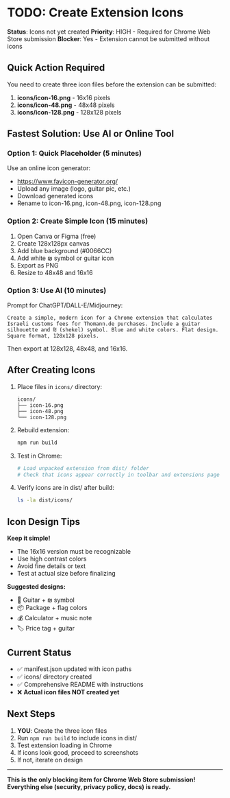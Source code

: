 # TODO: Create Extension Icons

**Status**: Icons not yet created
**Priority**: HIGH - Required for Chrome Web Store submission
**Blocker**: Yes - Extension cannot be submitted without icons

## Quick Action Required

You need to create three icon files before the extension can be submitted:

1. **icons/icon-16.png** - 16x16 pixels
2. **icons/icon-48.png** - 48x48 pixels
3. **icons/icon-128.png** - 128x128 pixels

## Fastest Solution: Use AI or Online Tool

### Option 1: Quick Placeholder (5 minutes)

Use an online icon generator:
- https://www.favicon-generator.org/
- Upload any image (logo, guitar pic, etc.)
- Download generated icons
- Rename to icon-16.png, icon-48.png, icon-128.png

### Option 2: Create Simple Icon (15 minutes)

1. Open Canva or Figma (free)
2. Create 128x128px canvas
3. Add blue background (#0066CC)
4. Add white ₪ symbol or guitar icon
5. Export as PNG
6. Resize to 48x48 and 16x16

### Option 3: Use AI (10 minutes)

Prompt for ChatGPT/DALL-E/Midjourney:
```
Create a simple, modern icon for a Chrome extension that calculates
Israeli customs fees for Thomann.de purchases. Include a guitar
silhouette and ₪ (shekel) symbol. Blue and white colors. Flat design.
Square format, 128x128 pixels.
```

Then export at 128x128, 48x48, and 16x16.

## After Creating Icons

1. Place files in `icons/` directory:
   ```
   icons/
   ├── icon-16.png
   ├── icon-48.png
   └── icon-128.png
   ```

2. Rebuild extension:
   ```bash
   npm run build
   ```

3. Test in Chrome:
   ```bash
   # Load unpacked extension from dist/ folder
   # Check that icons appear correctly in toolbar and extensions page
   ```

4. Verify icons are in dist/ after build:
   ```bash
   ls -la dist/icons/
   ```

## Icon Design Tips

**Keep it simple!**
- The 16x16 version must be recognizable
- Use high contrast colors
- Avoid fine details or text
- Test at actual size before finalizing

**Suggested designs:**
- 🎸 Guitar + ₪ symbol
- 📦 Package + flag colors
- 💰 Calculator + music note
- 🏷️ Price tag + guitar

## Current Status

- ✅ manifest.json updated with icon paths
- ✅ icons/ directory created
- ✅ Comprehensive README with instructions
- ❌ **Actual icon files NOT created yet**

## Next Steps

1. **YOU**: Create the three icon files
2. Run `npm run build` to include icons in dist/
3. Test extension loading in Chrome
4. If icons look good, proceed to screenshots
5. If not, iterate on design

---

**This is the only blocking item for Chrome Web Store submission!**
**Everything else (security, privacy policy, docs) is ready.**
